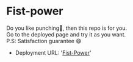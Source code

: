 # Fist-power
  Do you like punching👊, then this repo is for you.<br>
Go to the deployed page and try it as you want. <br>
P.S: Satisfaction guarantee 😄
<br>
 - Deployment URL:  '[Fist-Power](https://upbeat-meitner-e1fe85.netlify.app/)' <br>
